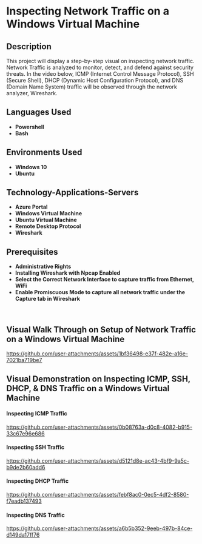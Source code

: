 <h1>Inspecting Network Traffic on a Windows Virtual Machine</h1>

<h2>Description</h2>
This project will display a step-by-step visual on inspecting network traffic. Network Traffic is analyzed to monitor, detect, and defend against security threats. In the video below, ICMP (Internet Control Message Protocol), SSH (Secure Shell), DHCP (Dynamic Host Configuration Protocol), and DNS (Domain Name System) traffic will be observed through the network analyzer, Wireshark. 
<br />
<h2>Languages Used</h2>

 - <b>Powershell</b>
 - <b>Bash</b>
 
 <h2>Environments Used</h2>
 
 - <b>Windows 10</b>
 - <b>Ubuntu</b>

<h2>Technology-Applications-Servers</h2>

- <b>Azure Portal</b>
- <b>Windows Virtual Machine</b>
- <b>Ubuntu Virtual Machine</b>
- <b>Remote Desktop Protocol</b>
- <b>Wireshark</b>

<h2> Prerequisites </h2>

- <b>Administrative Rights</b>
- <b>Installing Wireshark with Npcap Enabled</b>
- <b>Select the Correct Network Interface to capture traffic from Ethernet, WiFi</b>
- <b>Enable Promiscuous Mode to capture all network traffic under the Capture tab in Wireshark</b>
 </br>
<h2>Visual Walk Through on Setup of Network Traffic on a Windows Virtual Machine</h2>

https://github.com/user-attachments/assets/1bf36498-e37f-482e-a16e-7021ba719be7

<h2>Visual Demonstration on Inspecting ICMP, SSH, DHCP, & DNS Traffic on a Windows Virtual Machine</h2>

 <h4>Inspecting ICMP Traffic</h4>

https://github.com/user-attachments/assets/0b08763a-d0c8-4082-b915-33c67e96e686

<h4>Inspecting SSH Traffic</h4>

https://github.com/user-attachments/assets/d5121d8e-ac43-4bf9-9a5c-b9de2b60add6

<h4>Inspecting DHCP Traffic</h4>

https://github.com/user-attachments/assets/febf8ac0-0ec5-4df2-8580-f7eadb137493


<h4>Inspecting DNS Traffic</h4>

https://github.com/user-attachments/assets/a6b5b352-9eeb-497b-84ce-d149da17ff76
